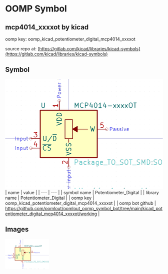 # OOMP Symbol  
## mcp4014_xxxxot  by kicad  
  
oomp key: oomp_kicad_potentiometer_digital_mcp4014_xxxxot  
  
source repo at: [https://gitlab.com/kicad/libraries/kicad-symbols](https://gitlab.com/kicad/libraries/kicad-symbols)  
## Symbol  
  
[![working.png](working_600.png)](working.png)  
| name | value | 
| --- | --- | 
| symbol name | Potentiometer_Digital | 
| library name | Potentiometer_Digital | 
| oomp key | oomp_kicad_potentiometer_digital_mcp4014_xxxxot | 
| oomp bot github | https://github.com/oomlout/oomlout_oomp_symbol_bot/tree/main/kicad_potentiometer_digital_mcp4014_xxxxot/working | 
## Images  
  
[![working.png](working_140.png)](working.png)  
